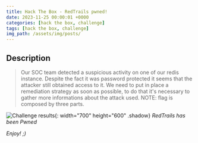```yaml
---
title: Hack The Box - RedTrails pwned!
date: 2023-11-25 00:00:01 +0000
categories: [hack the box, challenge]
tags: [hack the box, challenge]
img_path: /assets/img/posts/
---
```


## Description

> Our SOC team detected a suspicious activity on one of our redis instance. Despite the fact it was password protected it seems that the attacker still obtained access to it. We need to put in place a remediation strategy as soon as possible, to do that it's necessary to gather more informations about the attack used. NOTE: flag is composed by three parts.

![Challenge results](owned-redtrails.png){: width="700" height="600" .shadow}
_RedTrails has been Pwned_

_Enjoy! ;)_
